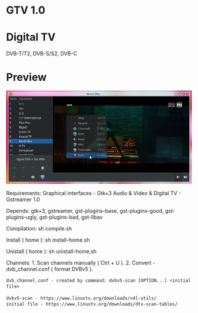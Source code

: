 # GTV 1.0

# Digital TV 
DVB-T/T2, DVB-S/S2, DVB-C

# Preview
![alt text](screenshots.png "Preview")

Requirements:
Graphical interfaces - Gtk+3
Audio & Video & Digital TV - Gstreamer 1.0

Depends:
  gtk+3, gstreamer, gst-plugins-base, gst-plugins-good, gst-plugins-ugly, gst-plugins-bad, gst-libav

Compilation:
  sh compile.sh
  
Install ( home ):
  sh install-home.sh

Unistall ( home ):
  sh unistall-home.sh


Channels:
	1. Scan channels manually ( Ctrl + U ).
	2. Convert - dvb_channel.conf ( format DVBv5 ).
	
	dvb_channel.conf - created by command: dvbv5-scan [OPTION...] <initial file>

	dvbv5-scan - https://www.linuxtv.org/downloads/v4l-utils/
	initial file - https://www.linuxtv.org/downloads/dtv-scan-tables/


